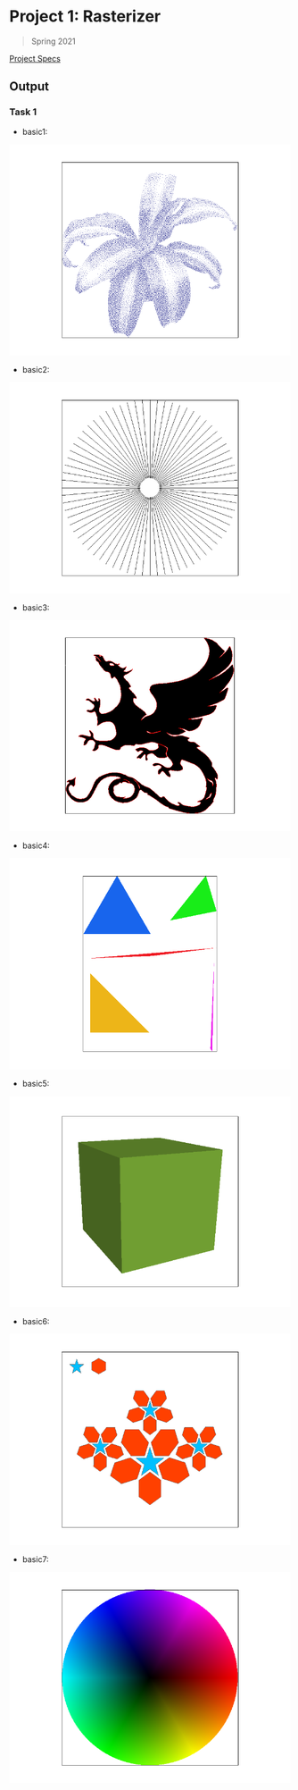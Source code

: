 # Project 1: Rasterizer

> Spring 2021

[Project Specs](https://cs184.eecs.berkeley.edu/sp21/docs/proj1-spec)

## Output

### Task 1

- basic1:

![basic1](output/task1/basic1.png)

- basic2:

![basic2](output/task1/basic2.png)

- basic3:

![basic3](output/task1/basic3.png)

- basic4:

![basic4](output/task1/basic4.png)

- basic5:

![basic5](output/task1/basic5.png)

- basic6:

![basic6](output/task1/basic6.png) 

- basic7:

![basic7](output/task1/basic7.png) 